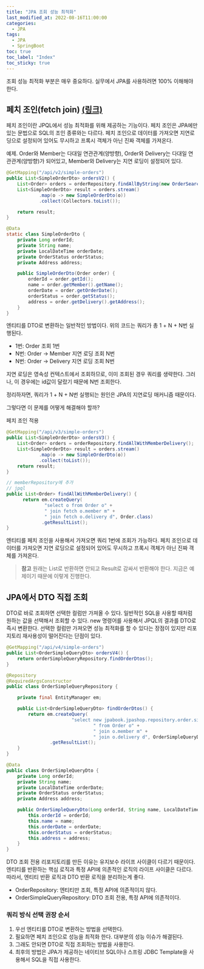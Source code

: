 ```yaml
---
title: "JPA 조회 성능 최적화"
last_modified_at: 2022-08-16T11:00:00
categories:
  - JPA
tags:
  - JPA
  - SpringBoot
toc: true
toc_label: "Index"
toc_sticky: true
---
```


조회 성능 최적화 부분은 매우 중요하다. 실무에서 JPA를 사용하려면 100% 이해해야 한다.

## 페치 조인(fetch join) [(링크)](https://yessm621.github.io/jpa/JPA-Fetch-Join/)

페치 조인이란 JPQL에서 성능 최적화를 위해 제공하는 기능이다. 페치 조인은 JPA에만 있는 문법으로 SQL의 조인 종류와는 다르다. 페치 조인으로 데이터를 가져오면 지연로딩으로 설정되어 있어도 무시하고 프록시 객체가 아닌 진짜 객체를 가져온다. 

예제. Order와 Member는 다대일 연관관계(양방향), Order와 Delivery는 다대일 연관관계(양방향)가 되어있고, Member와 Delivery는 지연 로딩이 설정되어 있다.

```java
@GetMapping("/api/v2/simple-orders")
public List<SimpleOrderDto> ordersV2() {
    List<Order> orders = orderRepository.findAllByString(new OrderSearch());
    List<SimpleOrderDto> result = orders.stream()
            .map(o -> new SimpleOrderDto(o))
            .collect(Collectors.toList());

    return result;
}

@Data
static class SimpleOrderDto {
    private Long orderId;
    private String name;
    private LocalDateTime orderDate;
    private OrderStatus orderStatus;
    private Address address;

    public SimpleOrderDto(Order order) {
        orderId = order.getId();
        name = order.getMember().getName();
        orderDate = order.getOrderDate();
        orderStatus = order.getStatus();
        address = order.getDelivery().getAddress();
    }
}
```

엔티티를 DTO로 변환하는 일반적인 방법이다. 위의 코드는 쿼리가 총 1 + N + N번 실행된다. 

- 1번: Order 조회 1번
- N번: Order → Member 지연 로딩 조회 N번
- N번: Order → Delivery 지연 로딩 조회 N번

지연 로딩은 영속성 컨텍스트에서 조회하므로, 이미 조회된 경우 쿼리를 생략한다. 그러나, 이 경우에는 id값이 달랐기 때문에 N번 조회한다.

정리하자면, 쿼리가 1 + N + N번 실행되는 원인은 JPA의 지연로딩 매커니즘 때문이다.

그렇다면 이 문제를 어떻게 해결해야 할까?

페치 조인 적용

```java
@GetMapping("/api/v3/simple-orders")
public List<SimpleOrderDto> ordersV3() {
    List<Order> orders = orderRepository.findAllWithMemberDelivery();
    List<SimpleOrderDto> result = orders.stream()
            .map(o -> new SimpleOrderDto(o))
            .collect(toList());
    return result;
}
```

```java
// memberRepository에 추가
// jpql
public List<Order> findAllWithMemberDelivery() {
      return em.createQuery(
              "select o from Order o" +
              " join fetch o.member m" +
              " join fetch o.delivery d", Order.class)
             .getResultList();
}
```

엔티티를 페치 조인을 사용해서 가져오면 쿼리 1번에 조회가 가능하다. 페치 조인으로 데이터를 가져오면 지연 로딩으로 설정되어 있어도 무시하고 프록시 객체가 아닌 진짜 객체를 가져온다.

> **참고**
원래는 List로 반환하면 안되고 Result로 감싸서 반환해야 한다. 지금은 예제이기 때문에 이렇게 진행한다.
> 

## JPA에서 DTO 직접 조회

DTO로 바로 조회하면 선택한 컬럼만 가져올 수 있다. 일반적인 SQL을 사용할 때처럼 원하는 값을 선택해서 조회할 수 있다. new 명령어를 사용해서 JPQL의 결과를 DTO로 즉시 변환한다. 선택한 컬럼만 가져오면 성능 최적화를 할 수 있다는 장점이 있지만 리포지토리 재사용성이 떨어진다는 단점이 있다.

```java
@GetMapping("/api/v4/simple-orders")
public List<OrderSimpleQueryDto> ordersV4() {
    return orderSimpleQueryRepository.findOrderDtos();
}
```

```java
@Repository
@RequiredArgsConstructor
public class OrderSimpleQueryRepository {

    private final EntityManager em;

    public List<OrderSimpleQueryDto> findOrderDtos() {
        return em.createQuery(
                        "select new jpabook.jpashop.repository.order.simplequery.OrderSimpleQueryDto(o.id, m.name, o.orderDate, o.status, d.address) " +
                                " from Order o" +
                                " join o.member m" +
                                " join o.delivery d", OrderSimpleQueryDto.class)
                .getResultList();
    }
}
```

```java
@Data
public class OrderSimpleQueryDto {
    private Long orderId;
    private String name;
    private LocalDateTime orderDate;
    private OrderStatus orderStatus;
    private Address address;

    public OrderSimpleQueryDto(Long orderId, String name, LocalDateTime orderDate, OrderStatus orderStatus, Address address) {
        this.orderId = orderId;
        this.name = name;
        this.orderDate = orderDate;
        this.orderStatus = orderStatus;
        this.address = address;
    }
}
```

DTO 조회 전용 리포지토리를 만든 이유는 유지보수 라이프 사이클이 다르기 때문이다. 엔티티를 반환하는 핵심 로직과 특정 API에 의존적인 로직의 라이프 사이클은 다르다. 따라서, 엔티티 반환 로직과 DTO 반환 로직을 분리하는게 좋다.

- OrderRepository: 엔티티만 조회, 특정 API에 의존적이지 않다.
- OrderSimpleQueryRepository: DTO 조회 전용, 특정 API에 의존적이다.

### 쿼리 방식 선택 권장 순서

1. 우선 엔티티를 DTO로 변환하는 방법을 선택한다.
2. 필요하면 페치 조인으로 성능을 최적화 한다. 대부분의 성능 이슈가 해결된다.
3. 그래도 안되면 DTO로 직접 조회하는 방법을 사용한다.
4. 최후의 방법은 JPA가 제공하는 네이티브 SQL이나 스프링 JDBC Template을 사용해서 SQL을 직접 사용한다.